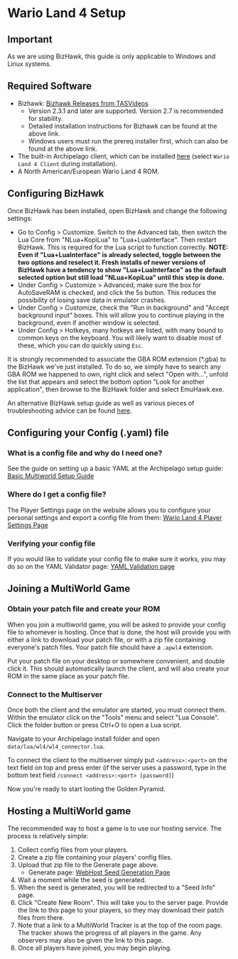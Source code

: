 # Wario Land 4 Setup

## Important

As we are using BizHawk, this guide is only applicable to Windows and Linux systems.

## Required Software

- Bizhawk: [Bizhawk Releases from TASVideos](https://tasvideos.org/BizHawk/ReleaseHistory)
  - Version 2.3.1 and later are supported. Version 2.7 is recommended for stability.
  - Detailed installation instructions for Bizhawk can be found at the above link.
  - Windows users must run the prereq installer first, which can also be found at the above link.
- The built-in Archipelago client, which can be installed [here](https://github.com/ArchipelagoMW/Archipelago/releases)
  (select `Wario Land 4 Client` during installation).
- A North American/European Wario Land 4 ROM.

## Configuring BizHawk

Once BizHawk has been installed, open BizHawk and change the following settings:

- Go to Config > Customize. Switch to the Advanced tab, then switch the Lua Core from "NLua+KopiLua"
  to "Lua+LuaInterface". Then restart BizHawk. This is required for the Lua script to function
  correctly. **NOTE: Even if "Lua+LuaInterface" is already selected, toggle between the two**
  **options and reselect it. Fresh installs of newer versions of BizHawk have a tendency to show**
  **"Lua+LuaInterface" as the default selected option but still load "NLua+KopiLua" until this**
  **step is done.**
- Under Config > Customize > Advanced, make sure the box for AutoSaveRAM is checked, and click the
  5s button. This reduces the possibility of losing save data in emulator crashes.
- Under Config > Customize, check the "Run in background" and "Accept background input" boxes. This
  will allow you to continue playing in the background, even if another window is selected.
- Under Config > Hotkeys, many hotkeys are listed, with many bound to common keys on the keyboard.
  You will likely want to disable most of these, which you can do quickly using `Esc`.

It is strongly recommended to associate the GBA ROM extension (\*.gba) to the BizHawk we've just
installed. To do so, we simply have to search any GBA ROM we happened to own, right click and select
"Open with...", unfold the list that appears and select the bottom option "Look for another
application", then browse to the BizHawk folder and select EmuHawk.exe.

An alternative BizHawk setup guide as well as various pieces of troubleshooting advice can be found
[here](https://wiki.ootrandomizer.com/index.php?title=BizHawk).

## Configuring your Config (.yaml) file

### What is a config file and why do I need one?

See the guide on setting up a basic YAML at the Archipelago setup
guide: [Basic Multiworld Setup Guide](/tutorial/Archipelago/setup/en)

### Where do I get a config file?

The Player Settings page on the website allows you to configure your personal
settings and export a config file from them: [Wario Land 4 Player Settings Page](/games/Wario%20Land%204/player-settings)

### Verifying your config file

If you would like to validate your config file to make sure it works, you may do
so on the YAML Validator page: [YAML Validation page](/mysterycheck)

## Joining a MultiWorld Game

### Obtain your patch file and create your ROM

When you join a multiworld game, you will be asked to provide your config file to whomever is
hosting. Once that is done, the host will provide you with either a link to download your patch
file, or with a zip file containing everyone's patch files. Your patch file should have a `.apwl4`
extension.

Put your patch file on your desktop or somewhere convenient, and double click it. This should
automatically launch the client, and will also create your ROM in the same place as your patch file.

### Connect to the Multiserver

Once both the client and the emulator are started, you must connect them. Within the emulator click
on the "Tools" menu and select "Lua Console". Click the folder button or press Ctrl+O to open a Lua
script.

Navigate to your Archipelago install folder and open `data/lua/wl4/wl4_connector.lua`.

To connect the client to the multiserver simply put `<address>:<port>` on the text field on top and
press enter (if the server uses a password, type in the bottom text field
`/connect <address>:<port> [password]`)

Now you're ready to start looting the Golden Pyramid.

## Hosting a MultiWorld game

The recommended way to host a game is to use our hosting service. The process is relatively simple:

1. Collect config files from your players.
2. Create a zip file containing your players' config files.
3. Upload that zip file to the Generate page above.
    - Generate page: [WebHost Seed Generation Page](/generate)
4. Wait a moment while the seed is generated.
5. When the seed is generated, you will be redirected to a "Seed Info" page.
6. Click "Create New Room". This will take you to the server page. Provide the link to this page to
  your players, so they may download their patch files from there.
7. Note that a link to a MultiWorld Tracker is at the top of the room page. The tracker shows the
  progress of all players in the game. Any observers may also be given the link to this page.
8. Once all players have joined, you may begin playing.
